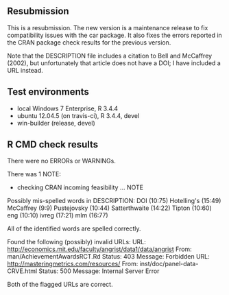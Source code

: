 ## Resubmission

This is a resubmission. The new version is a maintenance release to fix compatibility issues with the car package. It also fixes the errors reported in the CRAN package check results for the previous version.

Note that the DESCRIPTION file includes a citation to Bell and McCaffrey (2002), but unfortunately that article does not have a DOI; I have included a URL instead.

## Test environments

* local Windows 7 Enterprise, R 3.4.4
* ubuntu 12.04.5 (on travis-ci), R 3.4.4, devel
* win-builder (release, devel)

## R CMD check results

There were no ERRORs or WARNINGs. 

There was 1 NOTE:

* checking CRAN incoming feasibility ... NOTE

Possibly mis-spelled words in DESCRIPTION:
  DOI (10:75)
  Hotelling's (15:49)
  McCaffrey (9:9)
  Pustejovsky (10:44)
  Satterthwaite (14:22)
  Tipton (10:60)
  eng (10:10)
  ivreg (17:21)
  mlm (16:77)
  
  All of the identified words are spelled correctly. 

Found the following (possibly) invalid URLs:
  URL: http://economics.mit.edu/faculty/angrist/data1/data/angrist
    From: man/AchievementAwardsRCT.Rd
    Status: 403
    Message: Forbidden
  URL: http://masteringmetrics.com/resources/
    From: inst/doc/panel-data-CRVE.html
    Status: 500
    Message: Internal Server Error
    
  Both of the flagged URLs are correct.
  